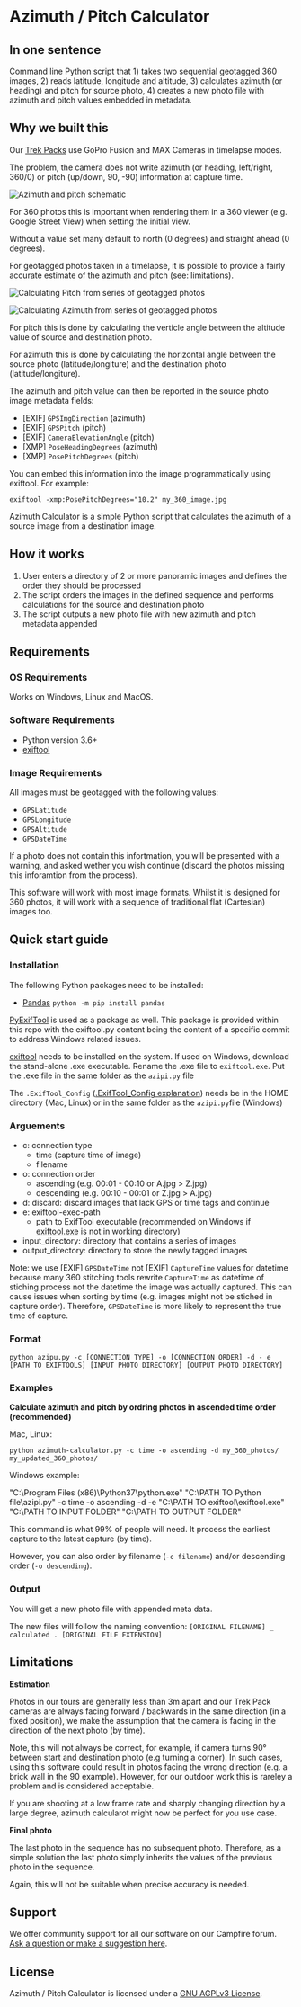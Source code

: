 # Azimuth / Pitch Calculator

## In one sentence

Command line Python script that 1) takes two sequential geotagged 360 images, 2) reads latitude, longitude and altitude, 3) calculates azimuth (or heading) and pitch for source photo, 4) creates a new photo file with azimuth and pitch values embedded in metadata.

## Why we built this

Our [Trek Packs](https://www.trekview.org/trek-pack/) use GoPro Fusion and MAX Cameras in timelapse modes.

The problem, the camera does not write azimuth (or heading, left/right, 360/0) or pitch (up/down, 90, -90) information at capture time.

![Azimuth and pitch schematic](/readme-images/azimuth-altitude-schematic.png)

For 360 photos this is important when rendering them in a 360 viewer (e.g. Google Street View) when setting the initial view. 

Without a value set many default to north (0 degrees) and straight ahead (0 degrees).

For geotagged photos taken in a timelapse, it is possible to provide a fairly accurate estimate of the azimuth and pitch (see: limitations).

![Calculating Pitch from series of geotagged photos](/readme-images/pitch-calculation.png)

![Calculating Azimuth from series of geotagged photos](/readme-images/photo-heading-calculation.png)

For pitch this is done by calculating the verticle angle between the altitude value of source and destination photo.

For azimuth this is done by calculating the horizontal angle between the source photo (latitude/longiture) and the destination photo (latitude/longiture).

The azimuth and pitch value can then be reported in the source photo image metadata fields:

* [EXIF] `GPSImgDirection` (azimuth)
* [EXIF] `GPSPitch` (pitch)
* [EXIF] `CameraElevationAngle` (pitch)
* [XMP] `PoseHeadingDegrees` (azimuth)
* [XMP] `PosePitchDegrees` (pitch)

You can embed this information into the image programmatically using exiftool. For example:

```
exiftool -xmp:PosePitchDegrees="10.2" my_360_image.jpg
```

Azimuth Calculator is a simple Python script that calculates the azimuth of a source image from a destination image.

## How it works

1. User enters a directory of 2 or more panoramic images and defines the order they should be processed
2. The script orders the images in the defined sequence and performs calculations for the source and destination photo
3. The script outputs a new photo file with new azimuth and pitch metadata appended

## Requirements

### OS Requirements

Works on Windows, Linux and MacOS.

### Software Requirements

* Python version 3.6+
* [exiftool](https://exiftool.org/)

### Image Requirements

All images must be geotagged with the following values:

* `GPSLatitude`
* `GPSLongitude`
* `GPSAltitude`
* `GPSDateTime`

If a photo does not contain this infortmation, you will be presented with a warning, and asked wether you wish continue (discard the photos missing this inforamtion from the process).

This software will work with most image formats. Whilst it is designed for 360 photos, it will work with a sequence of traditional flat (Cartesian) images too.

## Quick start guide

### Installation

The following Python packages need to be installed:
* [Pandas](https://pandas.pydata.org/docs/)
	`python -m pip install pandas`
	
[PyExifTool](https://pypi.org/project/PyExifTool/) is used as a package as well. This package is provided within this repo with the exiftool.py content being the content of a specific commit to address Windows related issues.



[exiftool](https://exiftool.org/) needs to be installed on the system.
If used on Windows, download the stand-alone .exe executable. Rename the .exe file to `exiftool.exe`. Put the .exe file in the same folder as the `azipi.py` file

The `.ExifTool_Config` ([.ExifTool_Config explanation](https://exiftool.org/faq.html#Q11)) needs be in the HOME directory (Mac, Linux) or in the same folder as the `azipi.py`file (Windows)

### Arguements

* c: connection type
	- time (capture time of image)
	- filename
* o: connection order
	- ascending (e.g. 00:01 - 00:10 or A.jpg > Z.jpg)
	- descending (e.g. 00:10 - 00:01 or Z.jpg > A.jpg)
* d: discard: discard images that lack GPS or time tags and continue
* e: exiftool-exec-path
	- path to ExifTool executable (recommended on Windows if [exiftool.exe](https://exiftool.org/) is not in working directory)
* input_directory: directory that contains a series of images
* output_directory: directory to store the newly tagged images

Note: we use [EXIF] `GPSDateTime` not [EXIF] `CaptureTime` values for datetime because many 360 stitching tools rewrite `CaptureTime` as datetime of stiching process not the datetime the image was actually captured. This can cause issues when sorting by time (e.g. images might not be stiched in capture order). Therefore, `GPSDateTime` is more likely to represent the true time of capture.

### Format

`python azipu.py -c [CONNECTION TYPE] -o [CONNECTION ORDER] -d - e [PATH TO EXIFTOOLS] [INPUT PHOTO DIRECTORY] [OUTPUT PHOTO DIRECTORY]`

### Examples

**Calculate azimuth and pitch by ordring photos in ascended time order (recommended)**

Mac, Linux:

`python azimuth-calculator.py -c time -o ascending -d my_360_photos/ my_updated_360_photos/`

Windows example:

"C:\Program Files (x86)\Python37\python.exe" "C:\PATH TO Python file\azipi.py" -c time -o ascending -d -e "C:\PATH TO exiftool\exiftool.exe" "C:\PATH TO INPUT FOLDER\" "C:\PATH TO OUTPUT FOLDER\"

This command is what 99% of people will need. It process the earliest capture to the latest capture (by time).

However, you can also order by filename (`-c filename`) and/or descending order (`-o descending`).

### Output

You will get a new photo file with appended meta data.

The new files will follow the naming convention: `[ORIGINAL FILENAME] _ calculated . [ORIGINAL FILE EXTENSION]`

## Limitations

**Estimation**

Photos in our tours are generally less than 3m apart and our Trek Pack cameras are always facing forward / backwards in the same direction (in a fixed position), we make the assumption that the camera is facing in the direction of the next photo (by time).

Note, this will not always be correct, for example, if camera turns 90° between start and destination photo (e.g turning a corner). In such cases, using this software could result in photos facing the wrong direction (e.g. a brick wall in the 90 example). However, for our outdoor work this is rareley a problem and is considered acceptable.

If you are shooting at a low frame rate and sharply changing direction by a large degree, azimuth calcularot might now be perfect for you use case.

**Final photo**

The last photo in the sequence has no subsequent photo. Therefore, as a simple solution the last photo simply inherits the values of the previous photo in the sequence.

Again, this will not be suitable when precise accuracy is needed.

## Support 

We offer community support for all our software on our Campfire forum. [Ask a question or make a suggestion here](https://campfire.trekview.org/c/support/8).

## License

Azimuth / Pitch Calculator is licensed under a [GNU AGPLv3 License](https://github.com/trek-view/azimuth-pitch-calculator/blob/master/LICENSE.txt).